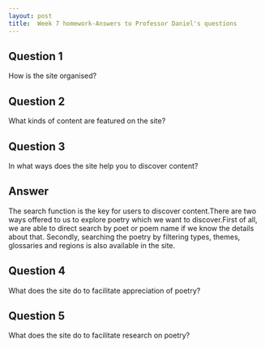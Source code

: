 ```yaml
---
layout: post
title:  Week 7 homework-Answers to Professor Daniel's questions
---
```

## Question 1
How is the site organised?
## Question 2
What kinds of content are featured on the site?
## Question 3
In what ways does the site help you to discover content?
## Answer 
The search function is the key for users to discover content.There are two ways offered to us to explore poetry which we want to discover.First of all, we are able to direct search  by poet or poem name if we know the details about that. Secondly, searching the poetry by filtering types, themes, glossaries and regions is also available in the site.
## Question 4
What does the site do to facilitate appreciation of poetry?
## Question 5
What does the site do to facilitate research on poetry?
